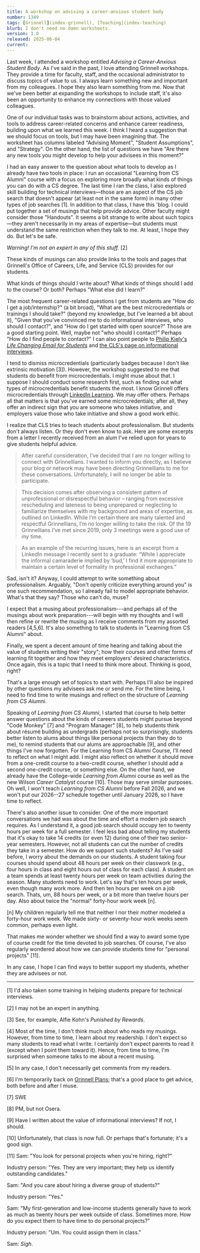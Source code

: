 ```yaml
---
title: A workshop on advising a career-anxious student body
number: 1349
tags: [Grinnell](index-grinnell), [Teaching](index-teaching)
blurb: I don't need no damn worksheets.
version: 1.0
released: 2025-06-04
current:
---
```

Last week, I attended a workshop entitled _Advising a Career-Anxious Student Body_. As I've said in the past, I love attending Grinnell workshops. They provide a time for faculty, staff, and the occasional administrator to discuss topics of value to us. I always learn something new and important from my colleagues. I hope they also learn something from me. Now that we've been better at expanding the workshops to include staff, it's also been an opportunity to enhance my connections with those valued colleagues.

One of our individual tasks was to brainstorm about actions, activities, and tools to address career-related concerns and enhance career readiness, building upon what we learned this week. I think I heard a suggestion that we should focus on tools, but I may have been imagining that. The worksheet has columns labeled "Advising Moment", "Student Assumptions", and "Strategy". On the other hand, the list of questions we have "Are there any new tools you might develop to help your advisees in this moment?"

I had an easy answer to the question about what tools to develop as I already have two tools in place: I run an occasional "Learning from CS Alumni" course with a focus on exploring more broadly what kinds of things you can do with a CS degree. The last time I ran the class, I also explored skill building for technical interviews—those are an aspect of the CS job search that doesn't appear (at least not in the same form) in many other types of job searches [1]. In addition to that class, I have this 'blog. I could put together a set of musings that help provide advice. Other faculty might consider those "Handouts". It seems a bit strange to write about such topics—they aren't necessarily in my areas of expertise—but students must understand the same restriction when they talk to me. At least, I hope they do. But let's be safe.

_Warning! I'm not an expert in any of this stuff._ [2]

These kinds of musings can also provide links to the tools and pages that Grinnell's Office of Careers, Life, and Service (CLS) provides for our students.

What kinds of things should I write about? What kinds of things should I add to the course? Or both? Perhaps "What else did I learn?"

The most frequent career-related questions I get from students are "How do I get a job/internship?" (a bit broad), "What are the best microcredentials or trainings I should take?" (beyond my knowledge, but I've learned a bit about it), "Given that you've convinced me to do informational interviews, who should I contact?", and "How do I get started with open source?" Those are a good starting point. Well, maybe not "who should I contact?" Perhaps "How do I find people to contact?" I can also point people to [Philip Kiely's _Life Changing Email for Students_](https://philipkiely.lemonsqueezy.com/buy/93146fd1-64c8-4807-bc79-313bec7de652) and [the CLS's page on informational interviews](https://cdn-career.grinnell.edu/wp-content/uploads/sites/164/2022/07/Informational-Interviews.pdf).

I tend to dismiss microcredentials (particularly badges because I don't like extrinsic motivation [3]). However, the workshop suggested to me that students do benefit from microcredentials. I might muse about that. I suppose I should conduct some research first, such as finding out what types of microcredentials benefit students the most. I know Grinnell offers microcredentials through [LinkedIn Learning](https://www.grinnell.edu/about/leadership/offices-services/its/access-linkedin-learning). We may offer others. Perhaps all that matters is that you've earned some microcredentials; after all, they offer an indirect sign that you are someone who takes initiative, and employers value those who take initiative and show a good work ethic.

I realize that CLS tries to teach students about professionalism. But students don't always listen. Or they don't even know to ask. Here are some excerpts from a letter I recently received from an alum I've relied upon for years to give students helpful advice.

> After careful consideration, I’ve decided that I am no longer willing to connect with Grinnellians. I wanted to inform you directly, as I believe your blog or network may have been directing Grinnellians to me for these conversations. Unfortunately, I will no longer be able to participate.

> This decision comes after observing a consistent pattern of unprofessional or disrespectful behavior – ranging from excessive rescheduling and lateness to being unprepared or neglecting to familiarize themselves with my background and areas of expertise, as outlined on LinkedIn. While I’m certain there are many talented and respectful Grinnellians, I’m no longer willing to take the risk. Of the 19 Grinnellians I’ve met since 2019, only 3 meetings were a good use of my time.

> As an example of the recurring issues, here is an excerpt from a LinkedIn message I recently sent to a graduate: “While I appreciate the informal camaraderie implied by ‘bud,’ I find it more appropriate to maintain a certain level of formality in professional exchanges.”

Sad, isn't it? Anyway, I could attempt to write something about professionalism. Arguably, "Don't openly criticize everything around you" is one such recommendation, so I already fail to model appropriate behavior. What's that they say? Those who can't do, muse?

I expect that a musing about professionalism---and perhaps all of the musings about work preparation---will begin with my thoughts and I will then refine or rewrite the musing as I receive comments from my assorted readers [4,5,6]. It's also something to talk to students in "Learning from CS Alumni" about.

Finally, we spent a decent amount of time hearing and talking about the value of students writing their "story"; how their courses and other forms of learning fit together and how they meet employers' desired characteristics. Once again, this is a topic that I need to think more about. Thinking is good, right?

That's a large enough set of topics to start with. Perhaps I'll also be inspired by other questions my advisees ask me or send me. For the time being, I need to find time to write musings and reflect on the structure of _Learning from CS Alumni_. 

Speaking of _Learning from CS Alumni_, I started that course to help better answer questions about the kinds of careers students might pursue beyond "Code Monkey" [7] and "Program Manager" [8], to help students think about résumé building as undergrads (perhaps not so surprisingly, students better listen to alums about things like personal projects than they do to me), to remind students that our alums are approachable [9], and other things I've now forgotten. For the Learning from CS Alumni Course, I'll need to reflect on what I might add. I might also reflect on whether it should move from a one-credit course to a two-credit course, whether I should add a second one-credit course, or something else. On the other hand, we already have the College-wide _Learning from Alumni_ course as well as the new Wilson _Career Catalyst_ course [10]. Those may serve similar purposes. Oh well, I won't teach _Learning from CS Alumni_ before Fall 2026, and we won't put our 2026--27 schedule together until January 2026, so I have time to reflect.

There's also another issue to consider. One of the more important conversations we had was about the time and effort a modern job search requires. As I understand it, a good job search should occupy ten to twenty hours per week for a full semester. I feel less bad about telling my students that it's okay to take 14 credits (or even 12) during one of their two senior-year semesters. However, not all students can cut the number of credits they take in a semester. How do we support such students? As I've said before, I worry about the demands on our students. A student taking four courses should spend about 48 hours per week on their classwork (e.g., four hours in class and eight hours out of class for each class). A student on a team spends at least twenty hours per week on team activities during the season. Many students need to work. Let's say that's ten hours per week, even though many work more. And then ten hours per week on a job search. Thats, um, 88 hours per week, or a bit more than twelve hours per day. Also about twice the "normal" forty-hour work week [n].

[n] My children regularly tell me that neither I nor their mother modeled a forty-hour work week. We made sixty- or seventy-hour work weeks seem common, perhaps even light.

That makes me wonder whether we should find a way to award some type of course credit for the time devoted to job searches. Of course, I've also regularly wondered about how we can provide students time for "personal projects" [11].

In any case, I hope I can find ways to better support my students, whether they are advisees or not.

---

[1] I'd also taken some training in helping students prepare for technical interviews.

[2] I may not be an expert in anything.

[3] See, for example, Alfie Kohn's _Punished by Rewards_.

[4] Most of the time, I don't think much about who reads my musings. However, from time to time, I learn about my readership. I don't expect so many students to read what I write. I certainly don't expect parents to read it (except when I point them toward it). Hence, from time to time, I'm surprised when someone talks to me about a recent musing.

[5] In any case, I don't necessarily get comments from my readers.

[6] I'm temporarily back on [Grinnell Plans](https://grinnellplans.com); that's a good place to get advice, both before and after I muse.

[7] SWE

[8] PM, but not Osera.

[9] Have I written about the value of informational interviews? If not, I should.

[10] Unfortunately, that class is now full. Or perhaps that's fortunate; it's a good sign.

[11] Sam: "You look for personal projects when you're hiring, right?"

Industry person: "Yes. They are very important; they help us identify outstanding candidates." 

Sam: "And you care about hiring a diverse group of students?"

Industry person: "Yes."

Sam: "My first-generation and low-income students generally have to work as much as twenty hours per week outside of class. Sometimes more. How do you expect them to have time to do personal projects?"

Industry person: "Um. You could assign them in class."

Sam: _Sigh_.
